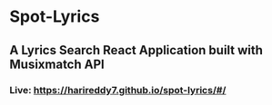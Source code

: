 # Spot-Lyrics

## A Lyrics Search React Application built with Musixmatch API

### Live: https://harireddy7.github.io/spot-lyrics/#/
